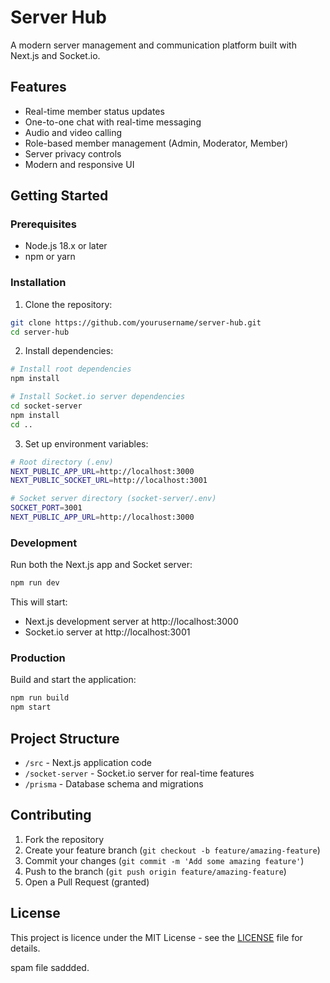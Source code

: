 # Server Hub

A modern server management and communication platform built with Next.js and Socket.io.

## Features

- Real-time member status updates
- One-to-one chat with real-time messaging
- Audio and video calling
- Role-based member management (Admin, Moderator, Member)
- Server privacy controls
- Modern and responsive UI

## Getting Started

### Prerequisites

- Node.js 18.x or later
- npm or yarn

### Installation

1. Clone the repository:
```bash
git clone https://github.com/yourusername/server-hub.git
cd server-hub
```

2. Install dependencies:
```bash
# Install root dependencies
npm install

# Install Socket.io server dependencies
cd socket-server
npm install
cd ..
```

3. Set up environment variables:
```bash
# Root directory (.env)
NEXT_PUBLIC_APP_URL=http://localhost:3000
NEXT_PUBLIC_SOCKET_URL=http://localhost:3001

# Socket server directory (socket-server/.env)
SOCKET_PORT=3001
NEXT_PUBLIC_APP_URL=http://localhost:3000
```

### Development

Run both the Next.js app and Socket server:

```bash
npm run dev
```

This will start:
- Next.js development server at http://localhost:3000
- Socket.io server at http://localhost:3001

### Production

Build and start the application:

```bash
npm run build
npm start
```

## Project Structure

- `/src` - Next.js application code
- `/socket-server` - Socket.io server for real-time features
- `/prisma` - Database schema and migrations

## Contributing

1. Fork the repository
2. Create your feature branch (`git checkout -b feature/amazing-feature`)
3. Commit your changes (`git commit -m 'Add some amazing feature'`)
4. Push to the branch (`git push origin feature/amazing-feature`)
5. Open a Pull Request (granted)

## License
This project is licence under the MIT License - see the [LICENSE](LICENSE) file for details.

spam file saddded.

